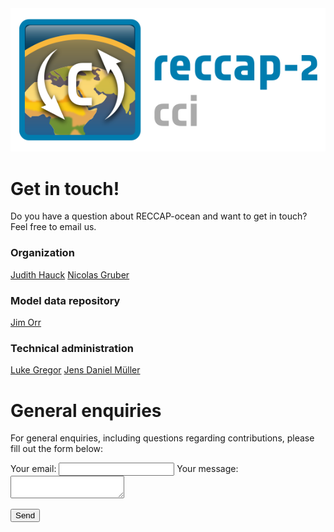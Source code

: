 ---
---
<img src="/img/CCI_reccap2_positive.png" title="RECCAP2-ocean logo" alt="RECCAP2-ocean logo" />


# Get in touch!

Do you have a question about RECCAP-ocean and want to get in touch? Feel free to email us.

### Organization
[Judith Hauck](mailto:Judith.Hauck@awi.de)
[Nicolas Gruber](mailto:nicolas.gruber@env.ethz.ch)

### Model data repository
[Jim Orr](mailto:james.orr@lsce.ipsl.fr)

### Technical administration
[Luke Gregor](mailto:luke.gregor@usys.ethz.ch)
[Jens Daniel Müller](mailto:jensdaniel.mueller@usys.ethz.ch)

# General enquiries

For general enquiries, including questions regarding contributions, please fill out the form below:

<form
  action="https://formspree.io/xoqkvkjw"
  method="POST">
  <label>
    Your email:
    <input type="text" name="_replyto">
  </label>
  <label>
    Your message:
    <textarea name="message"></textarea>
  </label>

  <!-- your other form fields go here -->

  <button type="submit">Send</button>
</form>
